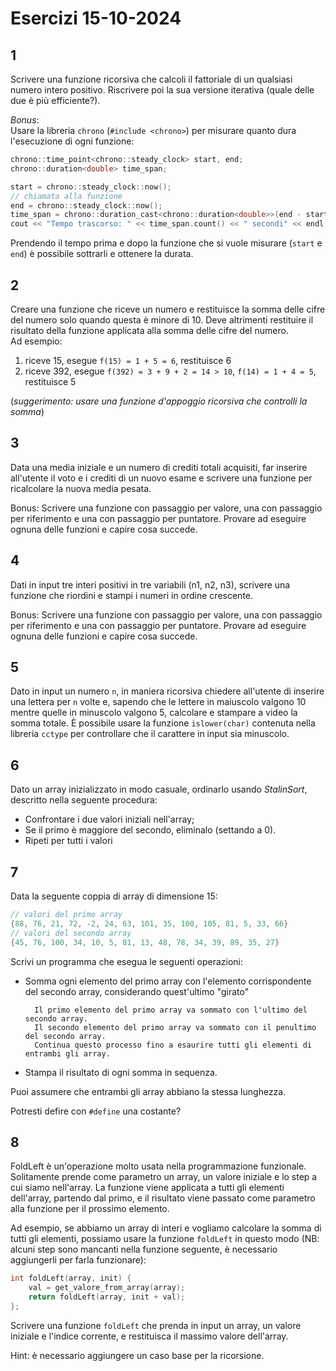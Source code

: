 # Esercizi 15-10-2024

## 1

Scrivere una funzione ricorsiva che calcoli il fattoriale di un qualsiasi numero intero positivo.
Riscrivere poi la sua versione iterativa (quale delle due è più efficiente?).

_Bonus_:  
Usare la libreria `chrono` (`#include <chrono>`) per misurare quanto dura l'esecuzione di ogni funzione:

```C++
chrono::time_point<chrono::steady_clock> start, end;
chrono::duration<double> time_span;

start = chrono::steady_clock::now();
// chiamata alla funzione
end = chrono::steady_clock::now();
time_span = chrono::duration_cast<chrono::duration<double>>(end - start);
cout << "Tempo trascorso: " << time_span.count() << " secondi" << endl;
```

Prendendo il tempo prima e dopo la funzione che si vuole misurare (`start` e `end`) è possibile sottrarli e ottenere la durata.

## 2

Creare una funzione che riceve un numero e restituisce la somma delle cifre del numero solo quando questa è minore di 10. Deve altrimenti restituire il risultato della funzione applicata alla somma delle cifre del numero.  
Ad esempio:

1. riceve 15, esegue `f(15) = 1 + 5 = 6`, restituisce 6
2. riceve 392, esegue `f(392) = 3 + 9 + 2 = 14 > 10`, `f(14) = 1 + 4 = 5`, restituisce 5

(_suggerimento: usare una funzione d'appoggio ricorsiva che controlli la somma_)

## 3

Data una media iniziale e un numero di crediti totali acquisiti, far inserire all'utente il voto e i crediti di un nuovo esame e scrivere una funzione per ricalcolare la nuova media pesata.

Bonus: Scrivere una funzione con passaggio per valore, una con passaggio per riferimento e una con passaggio per puntatore. Provare ad eseguire ognuna delle funzioni e capire cosa succede.

## 4

Dati in input tre interi positivi in tre variabili (n1, n2, n3), scrivere una funzione che riordini e stampi i numeri in ordine crescente.

Bonus: Scrivere una funzione con passaggio per valore, una con passaggio per riferimento e una con passaggio per puntatore. Provare ad eseguire ognuna delle funzioni e capire cosa succede.

## 5

Dato in input un numero `n`, in maniera ricorsiva chiedere all'utente di inserire una lettera per `n` volte e, sapendo che le lettere in maiuscolo valgono 10 mentre quelle in minuscolo valgono 5, calcolare e stampare a video la somma totale. È possibile usare la funzione `islower(char)` contenuta nella libreria `cctype` per controllare che il carattere in input sia minuscolo.

## 6

Dato un array inizializzato in modo casuale, ordinarlo usando _StalinSort_, descritto nella seguente procedura:

- Confrontare i due valori iniziali nell'array;
- Se il primo è maggiore del secondo, eliminalo (settando a 0).
- Ripeti per tutti i valori

## 7

Data la seguente coppia di array di dimensione 15:

```C++
// valori del primo array
{88, 76, 21, 72, -2, 24, 63, 101, 35, 100, 105, 81, 5, 33, 66}
// valori del secondo array
{45, 76, 100, 34, 10, 5, 81, 13, 48, 78, 34, 39, 89, 35, 27}
```

Scrivi un programma che esegua le seguenti operazioni:

- Somma ogni elemento del primo array con l'elemento corrispondente del secondo array, considerando quest'ultimo "girato"

        Il primo elemento del primo array va sommato con l'ultimo del secondo array.
        Il secondo elemento del primo array va sommato con il penultimo del secondo array.
        Continua questo processo fino a esaurire tutti gli elementi di entrambi gli array.

- Stampa il risultato di ogni somma in sequenza.

Puoi assumere che entrambi gli array abbiano la stessa lunghezza.

Potresti defire con `#define` una costante?

## 8

FoldLeft è un'operazione molto usata nella programmazione funzionale. Solitamente prende come parametro un array, un valore iniziale e lo step a cui siamo nell'array. La funzione viene applicata a tutti gli elementi dell'array, partendo dal primo, e il risultato viene passato come parametro alla funzione per il prossimo elemento.

Ad esempio, se abbiamo un array di interi e vogliamo calcolare la somma di tutti gli elementi, possiamo usare la funzione `foldLeft` in questo modo (NB: alcuni step sono mancanti nella funzione seguente, è necessario aggiungerli per farla funzionare):

```c++
int foldLeft(array, init) {
    val = get_valore_from_array(array);
    return foldLeft(array, init + val);
};
```

Scrivere una funzione `foldLeft` che prenda in input un array, un valore iniziale e l'indice corrente, e restituisca il massimo valore dell'array.

Hint: è necessario aggiungere un caso base per la ricorsione.



